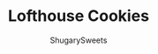 ---
layout: ../../layouts/MarkdownPostLayout.astro
title: Lofthouse Cookies
author: ShugarySweets
pubDate: 2022-01-15
description: "Learn how to make Lofthouse Cookies in your own kitchen! These pillowy soft sugar cookies are topped with sweet pink frosting and sprinkles for that classic look."
image_url: https://www.shugarysweets.com/wp-content/uploads/2022/01/lofthouse-cookies-facebook.jpg
tags: ["Cookies","American"]
calories: 318
protein: 3
carbohydrates: 43
fats: 15
fiber: 0
ingredients: ["For the Cookies:","2 cups cake flour","1 ½ Tablespoons cornstarch","½ teaspoon baking powder","½ teaspoon kosher salt","½ cup unsalted butter, softened","¾ cup granulated sugar","1 large egg, room temperature","1 teaspoon vanilla extract","½ teaspoon almond extract","¼ cup sour cream, room temperature","¼ cup unsalted butter, softened","1 cup powdered sugar","1/2 teaspoon vanilla extract","Dash of kosher salt","2 tablespoons of heavy cream ","1 drop pink gel food coloring","1/4 cup jimmies (colored sprinkles)"]
serves: 12
time: "1 hour 20 minutes"
prepTime: "10 minutes"
instructions: ["In a medium mixing bowl, whisk cake flour, cornstarch, baking powder, and salt together. Set aside.","In a large mixing bowl, beat butter and sugar together until combined. Add in egg, vanilla, and almond extracts.","Stir in sour cream and mix until well blended.","Add in dry ingredients and mix until just combined, using a rubber spatula to scrape down the sides. Do not over mix. Cover with plastic wrap and chill in the refrigerator for a minimum of 60 minutes.","To portion out the dough, scoop about 3 Tablespoons of cookie dough, dust hands with powdered sugar, and roll dough into a ball. ","Preheat oven to 350 degrees.","Place on parchment paper lined baking sheet, about 3 inches apart. Flatten cookies with the bottom of a glass or flat measuring cup, dipped in powdered sugar. Cookies should be between ½” and ¼” thick.","Bake cookies for 9-11 minutes; rotating the baking sheet halfway through. Cookies should be just lightly golden - NOT BROWN. Cookies will continue to  bake on the cookie sheet while cooling. Cool completely before adding the frosting.","For frosting, beat butter for 1-2 minutes, or until it has lightened in color and is creamy. ","Add in the powdered sugar, vanilla, salt and heavy cream, a Tablespoon at a time, until the desired consistency is reached. Add food coloring to tint, if desired.","Frost cookies, leaving a small rim of the cookie exposed. Top with sprinkles or jimmies."]
nutrition: ["318 calories","43 grams carbohydrates","52 milligrams cholesterol","15 grams fat","0 grams fiber","3 grams protein","8 grams saturated fat","97 milligrams sodium","24 grams sugar","0 grams trans fat","6 grams unsaturated fat"]
---